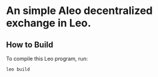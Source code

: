 # An simple Aleo decentralized exchange in Leo.

## How to Build

To compile this Leo program, run:
```bash
leo build
```
